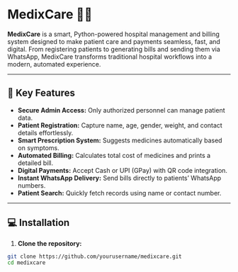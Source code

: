# MedixCare 🏥💊

**MedixCare** is a smart, Python-powered hospital management and billing system designed to make patient care and payments seamless, fast, and digital. From registering patients to generating bills and sending them via WhatsApp, MedixCare transforms traditional hospital workflows into a modern, automated experience.

---

## 🚀 Key Features

- **Secure Admin Access:** Only authorized personnel can manage patient data.
- **Patient Registration:** Capture name, age, gender, weight, and contact details effortlessly.
- **Smart Prescription System:** Suggests medicines automatically based on symptoms.
- **Automated Billing:** Calculates total cost of medicines and prints a detailed bill.
- **Digital Payments:** Accept Cash or UPI (GPay) with QR code integration.
- **Instant WhatsApp Delivery:** Send bills directly to patients’ WhatsApp numbers.
- **Patient Search:** Quickly fetch records using name or contact number.

---

## 💻 Installation

1. **Clone the repository:**
```bash
git clone https://github.com/yourusername/medixcare.git
cd medixcare
